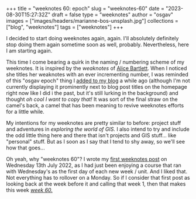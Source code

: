 
+++
title = "weeknotes 60: epoch"
slug = "weeknotes-60"
date = "2023-08-30T15:27:32Z"
draft = false
type = "weeknotes"
author = "osgav"
images = ["images/headers/marianne-bos-unsplash.jpg"]
collections = ["blog", "weeknotes"]
tags = ["weeknotes"]
+++

I decided to start doing weeknotes again, again. I'll absolutely definitely stop doing them again sometime soon as well, probably. Nevertheless, here I am starting again.

<!--more-->

This time I come bearing a quirk in the naming / numbering scheme of my weeknotes. It is inspired by the *weaknotes* of [Alice Bartlett](https://alicebartlett.co.uk/). When I noticed she titles her weaknotes with an ever incrementing number, I was reminded of this "osgav epoch" thing I [added to my blog](/lab/hugo-date-operations.html) a while ago (although I'm not currently displaying it prominently next to blog post titles on the homepage right now like I did i the past, but it's still lurking in the background) and thought *oh cool I want to copy that!* It was sort of the final straw on the camel's back, a camel that has been meaning to revive weeknotes efforts for a little while. 

My intentions for my weeknotes are pretty similar to before: project stuff and adventures in *exploring the world of GIS.* I also intend to try and include the odd little thing here and there that isn't projects and GIS stuff... like "personal" stuff. But as I soon as I say that I tend to shy away, so we'll see how that goes...

Oh yeah, why "weeknotes 60"? I wrote my [first weeknotes post](/blog/weeknotes-2022-28.html) on Wednesday 13th July 2022, as I had just been enjoying a course that ran with Wednesday's as the first day of each new week / unit. And I liked that. Not everything has to rollover on a Monday. So if I consider that first post as looking back at the week before it and calling that week 1, then that makes this week *[week 60.](https://www.timeanddate.com/date/durationresult.html?d1=6&m1=7&y1=2022&d2=30&m2=8&y2=2023)*

